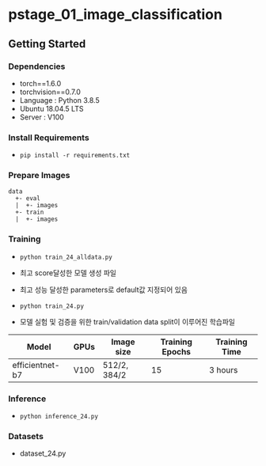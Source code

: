# pstage_01_image_classification

## Getting Started    
### Dependencies
- torch==1.6.0
- torchvision==0.7.0
- Language : Python 3.8.5
- Ubuntu 18.04.5 LTS
- Server : V100
                                                              

### Install Requirements
- `pip install -r requirements.txt`

### Prepare Images
```
data
  +- eval
  |  +- images
  +- train
  |  +- images
```

### Training
- `python train_24_alldata.py`
- 최고 score달성한 모델 생성 파일
- 최고 성능 달성한 parameters로 default값 지정되어 있음

- `python train_24.py`
- 모델 실험 및 검증을 위한 train/validation data split이 이루어진 학습파일

Model | GPUs | Image size | Training Epochs | Training Time
------------ | ------------- | ------------- | ------------- | -------------
efficientnet-b7 | V100 | 512/2, 384/2 | 15 | 3 hours

### Inference
- `python inference_24.py`

### Datasets
- dataset_24.py
